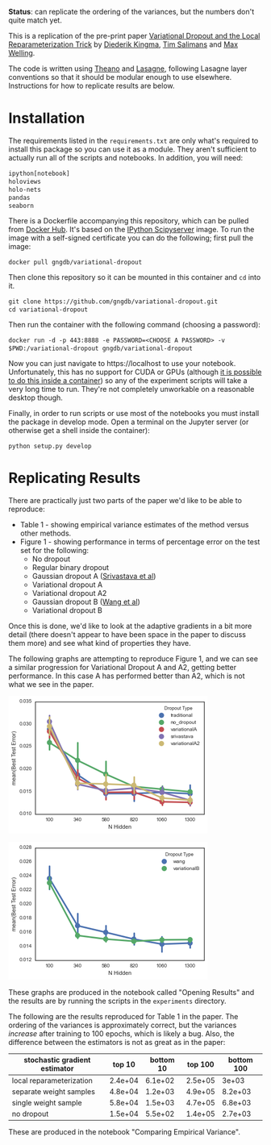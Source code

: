 
__Status__: can replicate the ordering of the variances, but the numbers 
don't quite match yet.

This is a replication of the pre-print paper [Variational Dropout and the
Local Reparameterization Trick][arxiv] by [Diederik Kingma][kingma], 
[Tim Salimans][salimans] and [Max Welling][welling].

The code is written using [Theano][] and [Lasagne][], following Lasagne
layer conventions so that it should be modular enough to use elsewhere.
Instructions for how to replicate results are below.

Installation
============

The requirements listed in the `requirements.txt` are only what's required
to install this package so you can use it as a module. They aren't
sufficient to actually run all of the scripts and notebooks. In addition,
you will need:

```
ipython[notebook]
holoviews
holo-nets
pandas
seaborn
```

There is a Dockerfile accompanying this repository, which can be pulled
from [Docker Hub][dockerhub]. It's based on the [IPython
Scipyserver][scipyserver] image. To run the image with a self-signed
certificate you can do the following; first pull the image:

```
docker pull gngdb/variational-dropout
```

Then clone this repository so it can be mounted in this container and `cd`
into it.

```
git clone https://github.com/gngdb/variational-dropout.git
cd variational-dropout
```

Then run the container with the following command (choosing a password):

```
docker run -d -p 443:8888 -e PASSWORD=<CHOOSE A PASSWORD> -v $PWD:/variational-dropout gngdb/variational-dropout
```

Now you can just navigate to https://localhost to use your notebook.
Unfortunately, this has no support for CUDA or GPUs (although [it is
possible to do this inside a container][kaixhin]) so any of the experiment
scripts will take a very long time to run. They're not completely
unworkable on a reasonable desktop though.

Finally, in order to run scripts or use most of the notebooks you must
install the package in develop mode. Open a terminal on the Jupyter server
(or otherwise get a shell inside the container):

```
python setup.py develop
```

Replicating Results
===================

There are practically just two parts of the paper we'd like to be able to
reproduce:

* Table 1 - showing empirical variance estimates of the method versus other
methods.
* Figure 1 - showing performance in terms of percentage error on the test
set for the following:
    * No dropout
    * Regular binary dropout
    * Gaussian dropout A ([Srivastava et al][sriva])
    * Variational dropout A
    * Variational dropout A2
    * Gaussian dropout B ([Wang et al][wang])
    * Variational dropout B

Once this is done, we'd like to look at the adaptive gradients in a bit
more detail (there doesn't appear to have been space in the paper to
discuss them more) and see what kind of properties they have.

The following graphs are attempting to reproduce Figure 1, and we can see a 
similar progression for Variational Dropout A and A2, getting better 
performance. In this case A has performed better than A2, which is not what
we see in the paper.

![figure1a]

![figure1b]

These graphs are produced in the notebook called "Opening Results" and the
results are by running the scripts in the `experiments` directory.

The following are the results reproduced for Table 1 in the paper. The 
ordering of the variances is approximately correct, but the variances 
_increase_ after training to 100 epochs, which is likely a bug. Also, the 
difference between the estimators is not as great as in the paper:

 stochastic gradient estimator      | top 10 | bottom 10 | top 100 | bottom 100 
------------------------------------|--------|-----------|---------|------------
local reparameterization            | 2.4e+04 | 6.1e+02 | 2.5e+05 | 3e+03
separate weight samples             | 4.8e+04 | 1.2e+03 | 4.9e+05 | 8.2e+03
single weight sample                | 5.8e+04 | 1.5e+03 | 4.7e+05 | 6.8e+03
no dropout                          | 1.5e+04 | 5.5e+02 | 1.4e+05 | 2.7e+03

These are produced in the notebook "Comparing Empirical Variance".

[arxiv]: http://arxiv.org/abs/1506.02557
[kingma]: http://dpkingma.com/
[salimans]: http://timsalimans.com/
[welling]: https://www.ics.uci.edu/~welling/
[theano]: http://deeplearning.net/software/theano/
[lasagne]: https://lasagne.readthedocs.org/en/latest/
[dockerhub]: https://hub.docker.com/r/gngdb/variational-dropout/
[scipyserver]: https://github.com/ipython/docker-notebook/tree/master/scipyserver
[kaixhin]: https://github.com/Kaixhin/dockerfiles
[sriva]: http://jmlr.org/papers/v15/srivastava14a.html
[wang]: http://machinelearning.wustl.edu/mlpapers/papers/wang13a
[figure1a]: presentation/images/replfigure1a.png
[figure1b]: presentation/images/replfigure1b.png
